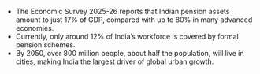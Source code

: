 - The Economic Survey 2025-26 reports that Indian pension assets amount to just 17% of GDP, compared with up to 80% in many advanced economies.
- Currently, only around 12% of India’s workforce is covered by formal pension schemes.
- By 2050, over 800 million people, about half the population, will live in cities, making India the largest driver of global urban growth.
